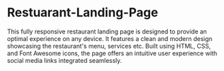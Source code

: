 # Restuarant-Landing-Page
This fully responsive restaurant landing page is designed to provide an optimal experience on any device. It features a clean and modern design showcasing the restaurant's menu, services etc. Built using HTML, CSS, and Font Awesome icons, the page offers an intuitive user experience with social media links integrated seamlessly.
